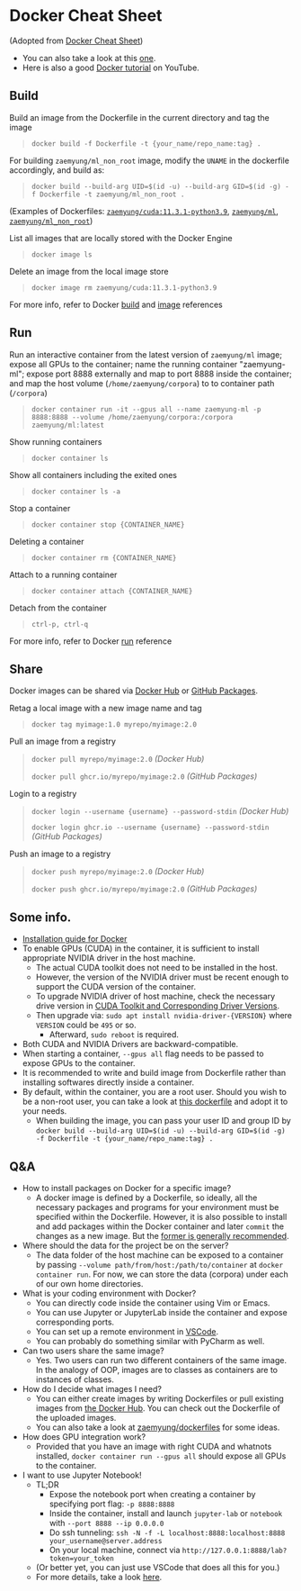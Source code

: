 # Docker Cheat Sheet
(Adopted from [Docker Cheat Sheet](https://www.docker.com/sites/default/files/d8/2019-09/docker-cheat-sheet.pdf))
- You can also take a look at this [one](https://github.com/minnesotanlp/servers/blob/main/Docker_for_Beginners_Version_2_1680555182.pdf).
- Here is also a good [Docker tutorial](https://www.youtube.com/watch?v=pg19Z8LL06w) on YouTube.

## Build
Build an image from the Dockerfile in the current directory and tag the image
> `docker build -f Dockerfile -t {your_name/repo_name:tag} .`

For building `zaemyung/ml_non_root` image, modify the `UNAME` in the dockerfile accordingly, and build as:
> `docker build --build-arg UID=$(id -u) --build-arg GID=$(id -g) -f Dockerfile -t zaemyung/ml_non_root .`

(Examples of Dockerfiles:
[`zaemyung/cuda:11.3.1-python3.9`](https://github.com/zaemyung/dockerfiles/blob/master/cuda/11.3/python/3.9/Dockerfile), [`zaemyung/ml`](https://github.com/zaemyung/dockerfiles/blob/master/ml/Dockerfile), [`zaemyung/ml_non_root`](https://github.com/zaemyung/dockerfiles/blob/master/ml_non_root/Dockerfile))

List all images that are locally stored with the Docker Engine
> `docker image ls`

Delete an image from the local image store
> `docker image rm zaemyung/cuda:11.3.1-python3.9`

For more info, refer to Docker [build](https://docs.docker.com/engine/reference/commandline/build/) and [image](https://docs.docker.com/engine/reference/commandline/image/) references

## Run
Run an interactive container from the latest version of `zaemyung/ml` image; expose all GPUs to the container; name the running container "zaemyung-ml"; expose port 8888 externally and map to port 8888 inside the container; and map the host volume (`/home/zaemyung/corpora`) to to container path (`/corpora`)
> `docker container run -it --gpus all --name zaemyung-ml -p 8888:8888 --volume /home/zaemyung/corpora:/corpora zaemyung/ml:latest`

Show running containers
> `docker container ls`

Show all containers including the exited ones
> `docker container ls -a`

Stop a container
> `docker container stop {CONTAINER_NAME}`

Deleting a container
> `docker container rm {CONTAINER_NAME}`

Attach to a running container
> `docker container attach {CONTAINER_NAME}`

Detach from the container
> `ctrl-p, ctrl-q`

For more info, refer to Docker [run](https://docs.docker.com/engine/reference/run/) reference

## Share
Docker images can be shared via [Docker Hub](https://hub.docker.com) or [GitHub Packages](https://github.com/features/packages).

Retag a local image with a new image name and tag
> `docker tag myimage:1.0 myrepo/myimage:2.0`

Pull an image from a registry
> `docker pull myrepo/myimage:2.0` *(Docker Hub)*
>
> `docker pull ghcr.io/myrepo/myimage:2.0` *(GitHub Packages)*

Login to a registry
> `docker login --username {username} --password-stdin` *(Docker Hub)*
>
> `docker login ghcr.io --username {username} --password-stdin` *(GitHub Packages)*

Push an image to a registry
> `docker push myrepo/myimage:2.0` *(Docker Hub)*
>
> `docker push ghcr.io/myrepo/myimage:2.0` *(GitHub Packages)*

## Some info.
- [Installation guide for Docker](https://docs.nvidia.com/datacenter/cloud-native/container-toolkit/install-guide.html#docker)
- To enable GPUs (CUDA) in the container, it is sufficient to install appropriate NVIDIA driver in the host machine.
  - The actual CUDA toolkit does not need to be installed in the host.
  - However, the version of the NVIDIA driver must be recent enough to support the CUDA version of the container.
  - To upgrade NVIDIA driver of host machine, check the necessary drive version in [CUDA Toolkit and Corresponding Driver Versions](https://docs.nvidia.com/cuda/cuda-toolkit-release-notes/index.html).
  - Then upgrade via: `sudo apt install nvidia-driver-{VERSION}` where `VERSION` could be `495` or so.
    - Afterward, `sudo reboot` is required.
- Both CUDA and NVIDIA Drivers are backward-compatible.
- When starting a container, `--gpus all` flag needs to be passed to expose GPUs to the container.
- It is recommended to write and build image from Dockerfile rather than installing softwares directly inside a container.
- By default, within the container, you are a root user. Should you wish to be a non-root user, you can take a look at [this dockerfile](https://github.com/zaemyung/dockerfiles/blob/master/ml_non_root/Dockerfile) and adopt it to your needs.
  - When building the image, you can pass your user ID and group ID by `docker build --build-arg UID=$(id -u) --build-arg GID=$(id -g) -f Dockerfile -t {your_name/repo_name:tag} .`

## Q&A
- How to install packages on Docker for a specific image?
  - A docker image is defined by a Dockerfile, so ideally, all the necessary packages and programs for your environment must be specified within the Dockerfile. However, it is also possible to install and add packages within the Docker container and later `commit` the changes as a new image. But the [former is generally recommended](https://stackoverflow.com/questions/26110828/should-i-use-dockerfiles-or-image-commits).
- Where should the data for the project be on the server?
  - The data folder of the host machine can be exposed to a container by passing `--volume path/from/host:/path/to/container` at `docker container run`. For now, we can store the data (corpora) under each of our own home directories.
- What is your coding environment with Docker?
  - You can directly code inside the container using Vim or Emacs.
  - You can use Jupyter or JupyterLab inside the container and expose corresponding ports.
  - You can set up a remote environment in [VSCode](https://code.visualstudio.com/docs/remote/containers).
  - You can probably do something similar with PyCharm as well.
- Can two users share the same image?
  - Yes. Two users can run two different containers of the same image. In the analogy of OOP, images are to classes as containers are to instances of classes.
- How do I decide what images I need?
  - You can either create images by writing Dockerfiles or pull existing images from [the Docker Hub](https://hub.docker.com/). You can check out the Dockerfile of the uploaded images.
  - You can also take a look at [zaemyung/dockerfiles](https://github.com/zaemyung/dockerfiles) for some ideas.
- How does GPU integration work?
  - Provided that you have an image with right CUDA and whatnots installed, `docker container run --gpus all` should expose all GPUs to the container.
- I want to use Jupyter Notebook!
  - TL;DR
    - Expose the notebook port when creating a container by specifying port flag: `-p 8888:8888`
    - Inside the container, install and launch `jupyter-lab` or `notebook` with `--port 8888 --ip 0.0.0.0`
    - Do ssh tunneling: `ssh -N -f -L localhost:8888:localhost:8888 your_username@server.address`
    - On your local machine, connect via `http://127.0.0.1:8888/lab?token=your_token`
  - (Or better yet, you can just use VSCode that does all this for you.)
  - For more details, take a look [here](https://towardsdatascience.com/how-to-run-jupyter-notebook-on-docker-7c9748ed209f).
